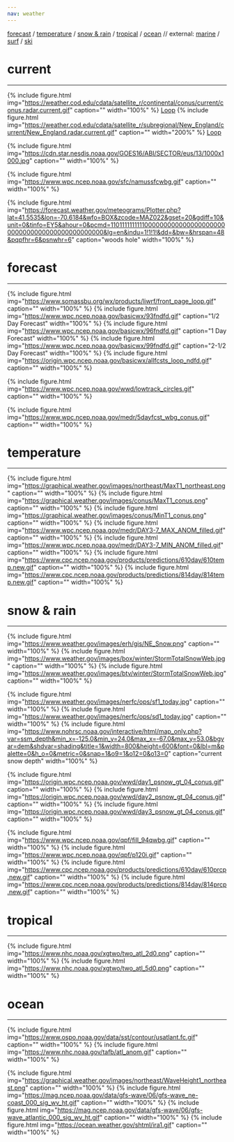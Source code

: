 ```yaml
---
nav: weather
---
```

[forecast](#forecast) / 
[temperature](#temperature) / 
[snow & rain](#snow--rain) / 
[tropical](#tropical) / 
[ocean](#ocean) // external: 
[marine](https://marine.weather.gov/MapClick.php?zoneid=ANZ234&TextType=1) / 
[surf](https://hopewaves.app/) / 
[ski](https://madriverglenweather.blogspot.com/)

# current
--------

<!---Radar--->
{% include figure.html img="https://weather.cod.edu/cdata/satellite_r/continental/conus/current/conus.radar.current.gif" caption="" width="100%" %}
[Loop](https://weather.cod.edu/satrad/?parms=continental-conus-comp_radar-48-0-100-1&checked=map&colorbar=undefined)
{% include figure.html img="https://weather.cod.edu/cdata/satellite_r/subregional/New_England/current/New_England.radar.current.gif" caption="" width="200%" %}
[Loop](https://weather.cod.edu/satrad/?parms=subregional-New_England-comp_radar-48-0-100-1&checked=map&colorbar=undefined)

{% include figure.html img="https://cdn.star.nesdis.noaa.gov/GOES16/ABI/SECTOR/eus/13/1000x1000.jpg" caption="" width="100%" %}

{% include figure.html img="https://www.wpc.ncep.noaa.gov/sfc/namussfcwbg.gif" caption="" width="100%" %}

{% include figure.html img="https://forecast.weather.gov/meteograms/Plotter.php?lat=41.5535&lon=-70.6184&wfo=BOX&zcode=MAZ022&gset=20&gdiff=10&unit=0&tinfo=EY5&ahour=0&pcmd=11011111111110000000000000000000000000000000000000000000000&lg=en&indu=1!1!1!&dd=&bw=&hrspan=48&pqpfhr=6&psnwhr=6" caption="woods hole" width="100%" %}

# forecast
--------
<!---Forecast--->
{% include figure.html img="https://www.somassbu.org/wx/products/liwrf/front_page_loop.gif" caption="" width="100%" %}
{% include figure.html img="https://www.wpc.ncep.noaa.gov/basicwx/93fndfd.gif" caption="1/2 Day Forecast" width="100%" %}
{% include figure.html img="https://www.wpc.ncep.noaa.gov/basicwx/96fndfd.gif" caption="1 Day Forecast" width="100%" %}
{% include figure.html img="https://www.wpc.ncep.noaa.gov/basicwx/99fndfd.gif" caption="2-1/2 Day Forecast" width="100%" %}
{% include figure.html img="https://origin.wpc.ncep.noaa.gov/basicwx/allfcsts_loop_ndfd.gif" caption="" width="100%" %}

{% include figure.html img="https://www.wpc.ncep.noaa.gov/wwd/lowtrack_circles.gif" caption="" width="100%" %}

{% include figure.html img="https://www.wpc.ncep.noaa.gov/medr/5dayfcst_wbg_conus.gif" caption="" width="100%" %}

# temperature
--------
<!---Temperature--->
{% include figure.html img="https://graphical.weather.gov/images/northeast/MaxT1_northeast.png" caption="" width="100%" %}
{% include figure.html img="https://graphical.weather.gov/images/conus/MaxT1_conus.png" caption="" width="100%" %}
{% include figure.html img="https://graphical.weather.gov/images/conus/MinT1_conus.png" caption="" width="100%" %}
{% include figure.html img="https://www.wpc.ncep.noaa.gov/medr/DAY3-7_MAX_ANOM_filled.gif" caption="" width="100%" %}
{% include figure.html img="https://www.wpc.ncep.noaa.gov/medr/DAY3-7_MIN_ANOM_filled.gif" caption="" width="100%" %}
{% include figure.html img="https://www.cpc.ncep.noaa.gov/products/predictions/610day/610temp.new.gif" caption="" width="100%" %}
{% include figure.html img="https://www.cpc.ncep.noaa.gov/products/predictions/814day/814temp.new.gif" caption="" width="100%" %}

# snow & rain
--------
<!---Snow--->
{% include figure.html img="https://www.weather.gov/images/erh/gis/NE_Snow.png" caption="" width="100%" %}
{% include figure.html img="https://www.weather.gov/images/box/winter/StormTotalSnowWeb.jpg" caption="" width="100%" %}
{% include figure.html img="https://www.weather.gov/images/btv/winter/StormTotalSnowWeb.jpg" caption="" width="100%" %}

{% include figure.html img="https://www.weather.gov/images/nerfc/ops/sf1_today.jpg" caption="" width="100%" %}
{% include figure.html img="https://www.weather.gov/images/nerfc/ops/sd1_today.jpg" caption="" width="100%" %}
{% include figure.html img="https://www.nohrsc.noaa.gov/interactive/html/map_only.php?var=ssm_depth&min_x=-125.0&min_y=24.0&max_x=-67.0&max_y=53.0&bgvar=dem&shdvar=shading&title=1&width=800&height=600&font=0&lbl=m&palette=0&h_o=0&metric=0&snap=1&o9=1&o12=0&o13=0" caption="current snow depth" width="100%" %}


{% include figure.html img="https://origin.wpc.ncep.noaa.gov/wwd/day1_psnow_gt_04_conus.gif" caption="" width="100%" %}
{% include figure.html img="https://origin.wpc.ncep.noaa.gov/wwd/day2_psnow_gt_04_conus.gif" caption="" width="100%" %}
{% include figure.html img="https://origin.wpc.ncep.noaa.gov/wwd/day3_psnow_gt_04_conus.gif" caption="" width="100%" %}

<!---Rain--->
{% include figure.html img="https://www.wpc.ncep.noaa.gov/qpf/fill_94qwbg.gif" caption="" width="100%" %}
{% include figure.html img="https://www.wpc.ncep.noaa.gov/qpf/p120i.gif" caption="" width="100%" %}
{% include figure.html img="https://www.cpc.ncep.noaa.gov/products/predictions/610day/610prcp.new.gif" caption="" width="100%" %}
{% include figure.html img="https://www.cpc.ncep.noaa.gov/products/predictions/814day/814prcp.new.gif" caption="" width="100%" %}

# tropical
--------
<!---Tropical--->
{% include figure.html img="https://www.nhc.noaa.gov/xgtwo/two_atl_2d0.png" caption="" width="100%" %}
{% include figure.html img="https://www.nhc.noaa.gov/xgtwo/two_atl_5d0.png" caption="" width="100%" %}

# ocean
--------

{% include figure.html img="https://www.ospo.noaa.gov/data/sst/contour/usatlant.fc.gif" caption="" width="100%" %}
{% include figure.html img="https://www.nhc.noaa.gov/tafb/atl_anom.gif" caption="" width="100%" %}

<!---Wave--->
{% include figure.html img="https://graphical.weather.gov/images/northeast/WaveHeight1_northeast.png" caption="" width="100%" %}
{% include figure.html img="https://mag.ncep.noaa.gov/data/gfs-wave/06/gfs-wave_ne-coast_000_sig_wv_ht.gif" caption="" width="100%" %}
{% include figure.html img="https://mag.ncep.noaa.gov/data/gfs-wave/06/gfs-wave_atlantic_000_sig_wv_ht.gif" caption="" width="100%" %}
{% include figure.html img="https://ocean.weather.gov/shtml/ira1.gif" caption="" width="100%" %}


<!---

<center><iframe width="700" height="400"
        src="https://embed.windy.com/embed2.html?lat=42.280&lon=-71.128&detailLat=42.280&detailLon=-71.128&width=650&height=450&zoom=5&level=surface&overlay=temp&product=ecmwf&menu=&message=&marker=&calendar=now&pressure=&type=map&location=coordinates&detail=&metricWind=default&metricTemp=default&radarRange=-1"
        frameborder="0"></iframe> </center>

--->
